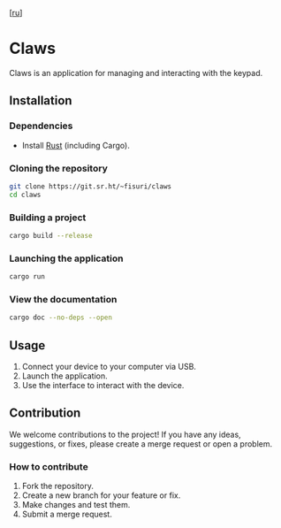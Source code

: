 [[ru](./README_ru.md)]

# Claws
Claws is an application for managing and interacting with the keypad.

## Installation
### Dependencies
- Install [Rust](https://www.rust-lang.org/tools/install ) (including Cargo).

### Cloning the repository
```bash
git clone https://git.sr.ht/~fisuri/claws
cd claws
```

### Building a project
```bash
cargo build --release
```

### Launching the application
```bash
cargo run
```

### View the documentation

```bash
cargo doc --no-deps --open
```

## Usage
1. Connect your device to your computer via USB.
2. Launch the application.
3. Use the interface to interact with the device.

## Contribution
We welcome contributions to the project! If you have any ideas, suggestions, or fixes, please create a merge request or open a problem.

### How to contribute
1. Fork the repository.
2. Create a new branch for your feature or fix.
3. Make changes and test them.
4. Submit a merge request.
